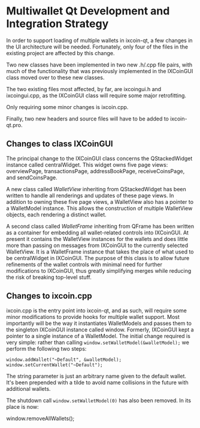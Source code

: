 Multiwallet Qt Development and Integration Strategy
===================================================

In order to support loading of multiple wallets in ixcoin-qt, a few changes in the UI architecture will be needed.
Fortunately, only four of the files in the existing project are affected by this change.

Two new classes have been implemented in two new .h/.cpp file pairs, with much of the functionality that was previously
implemented in the IXCoinGUI class moved over to these new classes.

The two existing files most affected, by far, are ixcoingui.h and ixcoingui.cpp, as the IXCoinGUI class will require
some major retrofitting.

Only requiring some minor changes is ixcoin.cpp.

Finally, two new headers and source files will have to be added to ixcoin-qt.pro.

Changes to class IXCoinGUI
---------------------------
The principal change to the IXCoinGUI class concerns the QStackedWidget instance called centralWidget.
This widget owns five page views: overviewPage, transactionsPage, addressBookPage, receiveCoinsPage, and sendCoinsPage.

A new class called *WalletView* inheriting from QStackedWidget has been written to handle all renderings and updates of
these page views. In addition to owning these five page views, a WalletView also has a pointer to a WalletModel instance.
This allows the construction of multiple WalletView objects, each rendering a distinct wallet.

A second class called *WalletFrame* inheriting from QFrame has been written as a container for embedding all wallet-related
controls into IXCoinGUI. At present it contains the WalletView instances for the wallets and does little more than passing on messages
from IXCoinGUI to the currently selected WalletView. It is a WalletFrame instance
that takes the place of what used to be centralWidget in IXCoinGUI. The purpose of this class is to allow future
refinements of the wallet controls with minimal need for further modifications to IXCoinGUI, thus greatly simplifying
merges while reducing the risk of breaking top-level stuff.

Changes to ixcoin.cpp
----------------------
ixcoin.cpp is the entry point into ixcoin-qt, and as such, will require some minor modifications to provide hooks for
multiple wallet support. Most importantly will be the way it instantiates WalletModels and passes them to the
singleton IXCoinGUI instance called window. Formerly, IXCoinGUI kept a pointer to a single instance of a WalletModel.
The initial change required is very simple: rather than calling `window.setWalletModel(&walletModel);` we perform the
following two steps:

	window.addWallet("~Default", &walletModel);
	window.setCurrentWallet("~Default");

The string parameter is just an arbitrary name given to the default wallet. It's been prepended with a tilde to avoid name collisions in the future with additional wallets.

The shutdown call `window.setWalletModel(0)` has also been removed. In its place is now:

window.removeAllWallets();
